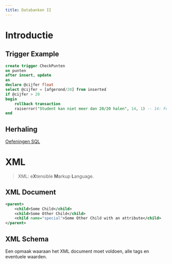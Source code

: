 ```yaml
---
title: Databanken II
---
```


# Introductie

## Trigger Example

```sql
create trigger CheckPunten
on punten
after insert, update
as
declare @cijfer float
select @cijfer = [afgerond/20] from inserted
if @cijfer > 20
begin
    rollback transaction
    raiserror("Student kan niet meer dan 20/20 halen", 14, 1) -- 14: Fout Level
end
```

## Herhaling

[Oefeningen SQL](/2de-jaar/semester-II/Databanken/Oefeningen_SQL.md)

# XML

> XML: e**X**tensible **M**arkup **L**anguage. <!--**-->

## XML Document

```xml
<parent>
    <child>Some Child</child>
    <child>Some Other Child</child>
    <child name="special">Some Other Child with an attribute</child>
</parent>
```

## XML Schema

Een opmaak waaraan het XML document moet voldoen, alle tags en eventuele waarden.

